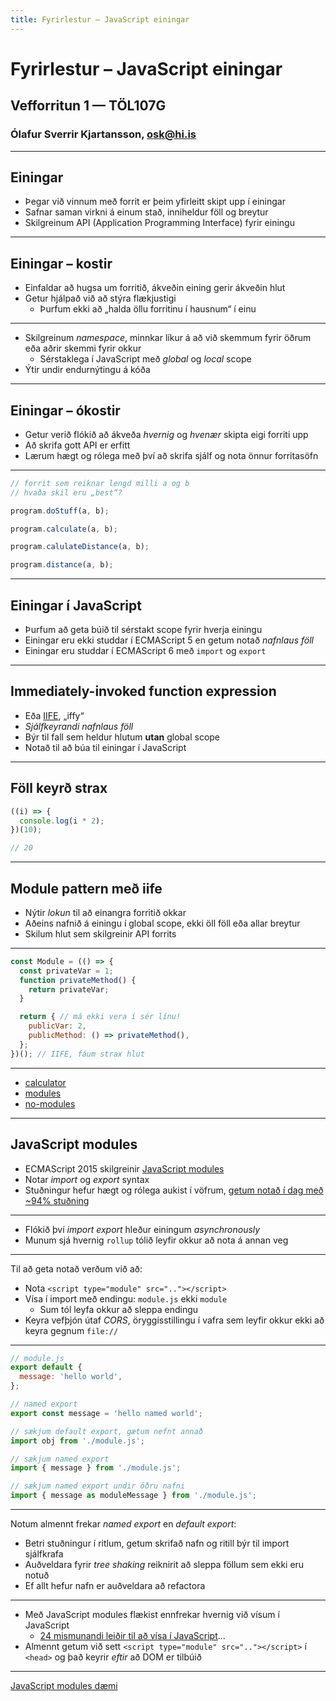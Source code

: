 ```yaml
---
title: Fyrirlestur – JavaScript einingar
---
```


# Fyrirlestur – JavaScript einingar

## Vefforritun 1 — TÖL107G

### Ólafur Sverrir Kjartansson, [osk@hi.is](mailto:osk@hi.is)

---

## Einingar

* Þegar við vinnum með forrit er þeim yfirleitt skipt upp í einingar
* Safnar saman virkni á einum stað, inniheldur föll og breytur
* Skilgreinum API (Application Programming Interface) fyrir einingu

***

## Einingar – kostir

* Einfaldar að hugsa um forritið, ákveðin eining gerir ákveðin hlut
* Getur hjálpað við að stýra flækjustigi
  * Þurfum ekki að „halda öllu forritinu í hausnum“ í einu

***

* Skilgreinum _namespace_, minnkar líkur á að við skemmum fyrir öðrum eða aðrir skemmi fyrir okkur
  * Sérstaklega í JavaScript með _global_ og _local_ scope
* Ýtir undir endurnýtingu á kóða

***

## Einingar – ókostir

* Getur verið flókið að ákveða _hvernig_ og _hvenær_ skipta eigi forriti upp
* Að skrifa gott API er erfitt
* Lærum hægt og rólega með því að skrifa sjálf og nota önnur forritasöfn

***

```javascript
// forrit sem reiknar lengd milli a og b
// hvaða skil eru „best“?
```

<!-- eslint-disable no-undef -->

```javascript
program.doStuff(a, b);
```

<!-- eslint-disable no-undef -->

```javascript
program.calculate(a, b);
```

<!-- eslint-disable no-undef -->

```javascript
program.calulateDistance(a, b);
```

<!-- eslint-disable no-undef -->

```javascript
program.distance(a, b);
```

***

## Einingar í JavaScript

* Þurfum að geta búið til sérstakt scope fyrir hverja einingu
* Einingar eru ekki studdar í ECMAScript 5 en getum notað _nafnlaus föll_
* Einingar eru studdar í ECMAScript 6 með `import` og `export`

***

## Immediately-invoked function expression

* Eða [IIFE](https://developer.mozilla.org/en-US/docs/Glossary/IIFE), „iffy“
* _Sjálfkeyrandi nafnlaus föll_
* Býr til fall sem heldur hlutum **utan** global scope
* Notað til að búa til einingar í JavaScript

***

## Föll keyrð strax

```javascript
((i) => {
  console.log(i * 2);
})(10);
```

```javascript
// 20
```

***

## Module pattern með iife

* Nýtir _lokun_ til að einangra forritið okkar
* Aðeins nafnið á einingu í global scope, ekki öll föll eða allar breytur
* Skilum hlut sem skilgreinir API forrits

***

<!-- eslint-disable no-unused-vars -->

```javascript
const Module = (() => {
  const privateVar = 1;
  function privateMethod() {
    return privateVar;
  }

  return { // má ekki vera í sér línu!
    publicVar: 2,
    publicMethod: () => privateMethod(),
  };
})(); // IIFE, fáum strax hlut
```

***

* [calculator](daemi/01.calculator.js)
* [modules](daemi/02.modules.js)
* [no-modules](daemi/03.no-modules.js)

---

## JavaScript modules

* ECMAScript 2015 skilgreinir [JavaScript modules](https://developer.mozilla.org/en-US/docs/Web/JavaScript/Guide/Modules)
* Notar _import_ og _export_ syntax
* Stuðningur hefur hægt og rólega aukist í vöfrum, [getum notað í dag með ~94% stuðning](https://caniuse.com/es6-module)

***

* Flókið því _import_ _export_ hleður einingum _asynchronously_
* Munum sjá hvernig `rollup` tólið leyfir okkur að nota á annan veg

***

Til að geta notað verðum við að:

* Nota `<script type="module" src=".."></script>`
* Vísa í import með endingu: `module.js` ekki `module`
  * Sum tól leyfa okkur að sleppa endingu
* Keyra vefþjón útaf _CORS_, öryggisstillingu í vafra sem leyfir okkur ekki að keyra gegnum `file://`

***

<!-- eslint-disable -->

```javascript
// module.js
export default {
  message: 'hello world',
};

// named export
export const message = 'hello named world';
```

<!-- eslint-disable -->

```javascript
// sækjum default export, gætum nefnt annað
import obj from './module.js';

// sækjum named export
import { message } from './module.js';

// sækjum named export undir öðru nafni
import { message as moduleMessage } from './module.js';
```

***

Notum almennt frekar _named export_ en _default export_:

* Betri stuðningur í ritlum, getum skrifað nafn og ritill býr til import sjálfkrafa
* Auðveldara fyrir _tree shaking_ reiknirit að sleppa föllum sem ekki eru notuð
* Ef allt hefur nafn er auðveldara að refactora

***

* Með JavaScript modules flækist ennfrekar hvernig við vísum í JavaScript
  * [24 mismunandi leiðir til að vísa í JavaScript](https://gist.github.com/jakub-g/385ee6b41085303a53ad92c7c8afd7a6)...
* Almennt getum við sett `<script type="module" src=".."></script>` í `<head>` og það keyrir _eftir_ að DOM er tilbúið

***

[JavaScript modules dæmi](daemi/04.javascript-modules)
